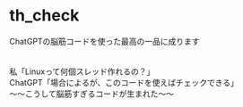 # th_check
ChatGPTの脳筋コードを使った最高の一品に成ります<BR>
<BR>
<BR>
私「Linuxって何個スレッド作れるの？」<BR>
ChatGPT「場合によるが、このコードを使えばチェックできる」<BR>
〜〜こうして脳筋すぎるコードが生まれた〜〜
